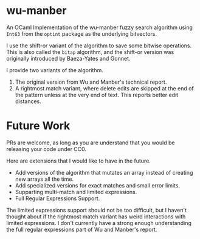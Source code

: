 # wu-manber
An OCaml Implementation of the wu-manber fuzzy search algorithm using `Int63`
from the `optint` package as the underlying bitvectors.

I use the shift-or variant of the algorithm to save some bitwise operations.
This is also called the `bitap` algorithm, and the shift-or version was
originally introduced by Baeza-Yates and Gonnet.

I provide two variants of the algorithm.
1. The original version from Wu and Manber's technical report.
2. A rightmost match variant, where delete edits are skipped at the end of the
   pattern unless at the very end of text. This reports better edit distances.

# Future Work
PRs are welcome, as long as you are understand that you would be releasing your
code under CC0.

Here are extensions that I would like to have in the future.
- Add versions of the algorithm that mutates an array instead of creating new
  arrays all the time.
- Add specialized versions for exact matches and small error limits.
- Supparting multi-match and limited expressions.
- Full Regular Expressions Support.

The limited expressions support should not be too difficult, but I haven't
thought about if the rightmost match variant has weird interactions with limited
expressions.
I don't currently have a strong enough understanding the full regular
expressions part of Wu and Manber's report.
